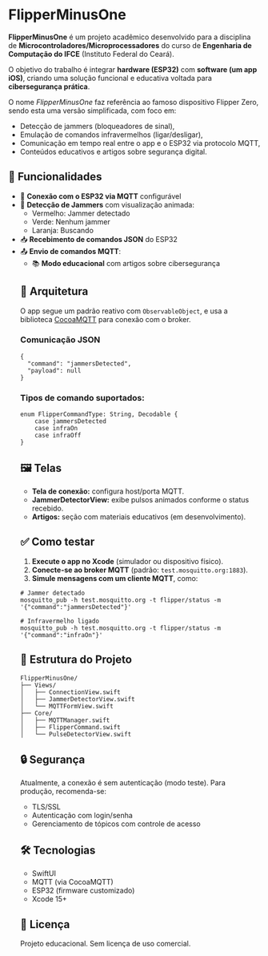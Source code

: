 <h1>FlipperMinusOne</h1>

<p><strong>FlipperMinusOne</strong> é um projeto acadêmico desenvolvido para a disciplina de <strong>Microcontroladores/Microprocessadores</strong> do curso de <strong>Engenharia de Computação do IFCE</strong> (Instituto Federal do Ceará).</p>

<p>O objetivo do trabalho é integrar <strong>hardware (ESP32)</strong> com <strong>software (um app iOS)</strong>, criando uma solução funcional e educativa voltada para <strong>cibersegurança prática</strong>.</p>

<p>O nome <em>FlipperMinusOne</em> faz referência ao famoso dispositivo Flipper Zero, sendo esta uma versão simplificada, com foco em:</p>

<ul>
  <li>Detecção de jammers (bloqueadores de sinal),</li>
  <li>Emulação de comandos infravermelhos (ligar/desligar),</li>
  <li>Comunicação em tempo real entre o app e o ESP32 via protocolo MQTT,</li>
  <li>Conteúdos educativos e artigos sobre segurança digital.</li>
</ul>

<h2>📲 Funcionalidades</h2>

<ul>
  <li>🔌 <strong>Conexão com o ESP32 via MQTT</strong> configurável</li>
  <li>📡 <strong>Detecção de Jammers</strong> com visualização animada:
    <ul>
      <li>Vermelho: Jammer detectado</li>
      <li>Verde: Nenhum jammer</li>
      <li>Laranja: Buscando</li>
    </ul>
  </li>
  <li>📥 <strong>Recebimento de comandos JSON</strong> do ESP32</li>
  <li>📤 <strong>Envio de comandos MQTT</strong>:
    <ul>
<!--       <li><code>infraOn</code> (ligar infravermelho)</li>
      <li><code>infraOff</code> (desligar)</li>
      <li><code>requestJammerScan</code> (solicita varredura)</li>
    </ul> -->
  </li>
  <li>📚 <strong>Modo educacional</strong> com artigos sobre cibersegurança</li>
</ul>

<h2>🧠 Arquitetura</h2>

<p>O app segue um padrão reativo com <code>ObservableObject</code>, e usa a biblioteca <a href="https://github.com/emqx/CocoaMQTT" target="_blank">CocoaMQTT</a> para conexão com o broker.</p>

<h3>Comunicação JSON</h3>

<pre><code>{
  "command": "jammersDetected",
  "payload": null
}
</code></pre>

<h3>Tipos de comando suportados:</h3>

<pre><code>enum FlipperCommandType: String, Decodable {
    case jammersDetected
    case infraOn
    case infraOff
}
</code></pre>

<h2>🖼️ Telas</h2>

<ul>
  <li><strong>Tela de conexão:</strong> configura host/porta MQTT.</li>
  <li><strong>JammerDetectorView:</strong> exibe pulsos animados conforme o status recebido.</li>
  <li><strong>Artigos:</strong> seção com materiais educativos (em desenvolvimento).</li>
</ul>

<h2>✅ Como testar</h2>

<ol>
  <li><strong>Execute o app no Xcode</strong> (simulador ou dispositivo físico).</li>
  <li><strong>Conecte-se ao broker MQTT</strong> (padrão: <code>test.mosquitto.org:1883</code>).</li>
  <li><strong>Simule mensagens com um cliente MQTT</strong>, como:</li>
</ol>

<pre><code># Jammer detectado
mosquitto_pub -h test.mosquitto.org -t flipper/status -m '{"command":"jammersDetected"}'

# Infravermelho ligado
mosquitto_pub -h test.mosquitto.org -t flipper/status -m '{"command":"infraOn"}'
</code></pre>

<h2>📁 Estrutura do Projeto</h2>

<pre><code>FlipperMinusOne/
├── Views/
│   ├── ConnectionView.swift
│   ├── JammerDetectorView.swift
│   └── MQTTFormView.swift
├── Core/
│   ├── MQTTManager.swift
│   ├── FlipperCommand.swift
│   └── PulseDetectorView.swift
</code></pre>

<h2>🔒 Segurança</h2>

<p>Atualmente, a conexão é sem autenticação (modo teste). Para produção, recomenda-se:</p>
<ul>
  <li>TLS/SSL</li>
  <li>Autenticação com login/senha</li>
  <li>Gerenciamento de tópicos com controle de acesso</li>
</ul>

<h2>🛠️ Tecnologias</h2>

<ul>
  <li>SwiftUI</li>
  <li>MQTT (via CocoaMQTT)</li>
  <li>ESP32 (firmware customizado)</li>
  <li>Xcode 15+</li>
</ul>

<h2>📄 Licença</h2>

<p>Projeto educacional. Sem licença de uso comercial.</p>
